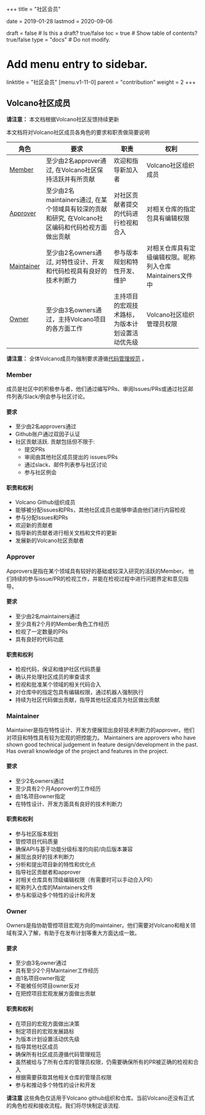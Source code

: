 +++
title = "社区会员"


date = 2019-01-28
lastmod = 2020-09-06

draft = false  # Is this a draft? true/false
toc = true  # Show table of contents? true/false
type = "docs"  # Do not modify.

# Add menu entry to sidebar.
linktitle = "社区会员"
[menu.v1-11-0]
  parent = "contribution"
  weight = 2
+++

## Volcano社区成员

**请注意：** 本文档根据Volcano社区反馈持续更新

本文档将对Volcano社区成员各角色的要求和职责做简要说明

| 角色 | 要求 | 职责 | 权利 |
| -----| ---------------- | ------------ | -------|
| [Member](#member) | 至少由2名approver通过, 在Volcano社区保持活跃并有所贡献 | 欢迎和指导新加入者 | Volcano社区组织成员 |
| [Approver](#approver) | 至少由2名maintainers通过, 在某个领域具有较深的贡献和研究, 在Volcano社区编码和代码检视方面做出贡献  | 对社区贡献者提交的代码进行检视和合入 | 对相关仓库的指定包具有编辑权限 |
| [Maintainer](#maintainer) | 至少由2名owners通过, 对特性设计、开发和代码检视具有良好的技术判断力 | 参与版本规划和特性开发、维护 | 对相关仓库具有定级编辑权限。昵称列入仓库Maintainers文件中 |
| [Owner](#owner) | 至少由3名owners通过，主持Volcano项目的各方面工作 | 主持项目的宏观技术路标，为版本计划设置活动优先级 | Volcano社区组织管理员权限 |

**请注意：** 全体Volcano成员均强制要求遵循[代码管理规范](https://github.com/volcano-sh/website/blob/master/CODE_OF_CONDUCT.md) 。

### Member

成员是社区中的积极参与者，他们通过编写PRs、审阅Issues/PRs或通过社区邮件列表/Slack/例会参与社区讨论。


#### 要求

- 至少由2名approvers通过
- Github账户通过双因子认证
- 社区贡献活跃. 贡献包括但不限于:
    - 提交PRs
    - 审阅由其他社区成员提出的 issues/PRs
    - 通过slack、邮件列表参与社区讨论
    - 参与社区例会

#### 职责和权利

- Volcano Github组织成员
- 能够被分配issues和PRs，其他社区成员也能够申请由他们进行内容检视
- 参与分配Issues和PRs
- 欢迎新的贡献者
- 指导新的贡献者进行相关文档和文件的更新
- 发展新的Volcano社区贡献者


### Approver

Approvers是指在某个领域具有较好的基础或较深入研究的活跃的Member。
他们持续的参与issue/PR的检视工作，并能在检视过程中进行问题界定和意见指导。


#### 要求

- 至少由2名maintainers通过
- 至少具有2个月的Member角色工作经历
- 检视了一定数量的PRs
- 具有良好的代码功底


#### 职责和权利

- 检视代码，保证和维护社区代码质量
- 确认并处理社区成员的审查请求
- 检视和批准某个领域的相关代码合入
- 对仓库中的指定包具有编辑权限，通过机器人强制执行
- 持续为社区代码做出贡献，指导其他社区成员为社区做出贡献

### Maintainer

Maintainer是指在特性设计、开发方便展现出良好技术判断力的approver。他们对项目和特性具有较为宏观的把控能力。
Maintainers are approvers who have shown good technical judgement in feature design/development in the past.
Has overall knowledge of the project and features in the project.

#### 要求

- 至少2名owners通过
- 至少具有2个月Approver的工作经历
- 由1名项目owner指定
- 在特性设计、开发方面具有良好的技术判断力

#### 职责和权利

- 参与社区版本规划
- 管控项目代码质量
- 确保API与基于功能分级标准的向前/向后版本兼容
- 展现出良好的技术判断力
- 分析和提出项目新的特性和优化点
- 指导社区贡献者和approver
- 对相关仓库具有顶级编辑权限（有需要时可以手动合入PR）
- 昵称列入仓库的Maintainers文件
- 参与和驱动多个特性的设计和开发

### Owner

Owners是指协助管控项目宏观方向的maintainer。他们需要对Volcano和相关领域有深入了解，有助于在发布计划等重大方面达成一致。

#### 要求

- 至少由3名owner通过
- 具有至少2个月Maintainer工作经历
- 由1名项目owner指定
- 不能被任何项目owner反对
- 在把控项目宏观发展方面做出贡献

#### 职责和权利

- 在项目的宏观方面做出决策
- 制定项目的宏观发展路标
- 为版本计划设置活动优先级
- 指导其他社区成员
- 确保所有社区成员遵循代码管理规范
- 虽然被给与了所有仓库的管理员权限，仍需要确保所有的PR被正确的检视和合入
- 根据需要获取其他相关仓库的管理员权限
- 参与和推动多个特性的设计和开发


**请注意** 这些角色仅适用于Volcano github组织和仓库。当前Volcano还没有正式的角色检视和接收流程。我们将尽快制定该流程.
